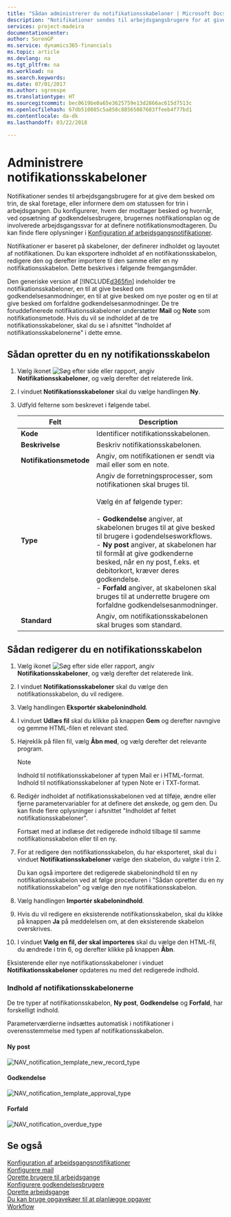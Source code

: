 ```yaml
---
title: "Sådan administrerer du notifikationsskabeloner | Microsoft Docs"
description: "Notifikationer sendes til arbejdsgangsbrugere for at give dem besked om trin, de skal foretage, eller informere dem om statussen for trin i arbejdsgangen. Du konfigurerer, hvem der modtager besked og hvornår, ved opsætning af godkendelsesbrugere, brugernes notifikationsplan og de involverede arbejdsgangssvar for at definere notifikationsmodtageren. Du kan finde flere oplysninger i [Konfiguration af arbejdsgangsnotifikationer](across-setting-up-workflow-notifications.md)."
services: project-madeira
documentationcenter: 
author: SorenGP
ms.service: dynamics365-financials
ms.topic: article
ms.devlang: na
ms.tgt_pltfrm: na
ms.workload: na
ms.search.keywords: 
ms.date: 07/01/2017
ms.author: sgroespe
ms.translationtype: HT
ms.sourcegitcommit: bec0619be0a65e3625759e13d2866ac615d7513c
ms.openlocfilehash: 67db510085c5a858c88565087683ffeeb4f77bd1
ms.contentlocale: da-dk
ms.lasthandoff: 03/22/2018

---
```

# <a name="manage-notification-templates"></a>Administrere notifikationsskabeloner
Notifikationer sendes til arbejdsgangsbrugere for at give dem besked om trin, de skal foretage, eller informere dem om statussen for trin i arbejdsgangen. Du konfigurerer, hvem der modtager besked og hvornår, ved opsætning af godkendelsesbrugere, brugernes notifikationsplan og de involverede arbejdsgangssvar for at definere notifikationsmodtageren. Du kan finde flere oplysninger i [Konfiguration af arbejdsgangsnotifikationer](across-setting-up-workflow-notifications.md).  

 Notifikationer er baseret på skabeloner, der definerer indholdet og layoutet af notifikationen. Du kan eksportere indholdet af en notifikationsskabelon, redigere den og derefter importere til den samme eller en ny notifikationsskabelon. Dette beskrives i følgende fremgangsmåder.  

 Den generiske version af [!INCLUDE[d365fin](includes/d365fin_md.md)] indeholder tre notifikationsskabeloner, en til at give besked om godkendelsesanmodninger, en til at give besked om nye poster og en til at give besked om forfaldne godkendelsesanmodninger. De tre foruddefinerede notifikationsskabeloner understøtter **Mail** og **Note** som notifikationsmetode. Hvis du vil se indholdet af de tre notifikationsskabeloner, skal du se i afsnittet "Indholdet af notifikationsskabelonerne" i dette emne.

## <a name="to-create-a-new-notification-template"></a>Sådan opretter du en ny notifikationsskabelon  
1.  Vælg ikonet ![Søg efter side eller rapport](media/ui-search/search_small.png "Ikonet Søg efter side eller rapport"), angiv **Notifikationsskabeloner**, og vælg derefter det relaterede link.  
2.  I vinduet **Notifikationsskabeloner** skal du vælge handlingen **Ny**.  
3.  Udfyld felterne som beskrevet i følgende tabel.  

    |Felt|Description|  
    |---------------------------------|---------------------------------------|  
    |**Kode**|Identificer notifikationsskabelonen.|  
    |**Beskrivelse**|Beskriv notifikationsskabelonen.|  
    |**Notifikationsmetode**|Angiv, om notifikationen er sendt via mail eller som en note.|  
    |**Type**|Angiv de forretningsprocesser, som notifikationen skal bruges til.<br /><br /> Vælg én af følgende typer:<br /><br /> -   **Godkendelse** angiver, at skabelonen bruges til at give besked til brugere i godendelsesworkflows.<br />-   **Ny post** angiver, at skabelonen har til formål at give godkenderne besked, når en ny post, f.eks. et debitorkort, kræver deres godkendelse.<br />-   **Forfald** angiver, at skabelonen skal bruges til at underrette brugere om forfaldne godkendelsesanmodninger.|  
    |**Standard**|Angiv, om notifikationsskabelonen skal bruges som standard.|  

## <a name="to-modify-a-notification-template"></a>Sådan redigerer du en notifikationsskabelon  
1.  Vælg ikonet ![Søg efter side eller rapport](media/ui-search/search_small.png "Ikonet Søg efter side eller rapport"), angiv **Notifikationsskabeloner**, og vælg derefter det relaterede link.  
2.  I vinduet **Notifikationsskabeloner** skal du vælge den notifikationsskabelon, du vil redigere.  
3.  Vælg handlingen **Eksportér skabelonindhold**.  
4.  I vinduet **Udlæs fil** skal du klikke på knappen **Gem** og derefter navngive og gemme HTML-filen et relevant sted.  
5.  Højreklik på filen fil, vælg **Åbn med**, og vælg derefter det relevante program.  

    > [!NOTE]  
    >  Indhold til notifikationsskabeloner af typen Mail er i HTML-format. Indhold til notifikationsskabeloner af typen Note er i TXT-format.  
6.  Redigér indholdet af notifikationsskabelonen ved at tilføje, ændre eller fjerne parametervariabler for at definere det ønskede, og gem den. Du kan finde flere oplysninger i afsnittet "Indholdet af feltet notifikationsskabeloner".  

    Fortsæt med at indlæse det redigerede indhold tilbage til samme notifikationsskabelon eller til en ny.  
7.  For at redigere den notifikationsskabelon, du har eksporteret, skal du i vinduet **Notifikationsskabeloner** vælge den skabelon, du valgte i trin 2.  

    Du kan også importere det redigerede skabelonindhold til en ny notifikationsskabelon ved at følge proceduren i "Sådan opretter du en ny notifikationsskabelon" og vælge den nye notifikationsskabelon.  
8.  Vælg handlingen **Importér skabelonindhold**.  
9. Hvis du vil redigere en eksisterende notifikationsskabelon, skal du klikke på knappen **Ja** på meddelelsen om, at den eksisterende skabelon overskrives.  
10. I vinduet **Vælg en fil, der skal importeres** skal du vælge den HTML-fil, du ændrede i trin 6, og derefter klikke på knappen **Åbn**.  

Eksisterende eller nye notifikationsskabeloner i vinduet **Notifikationsskabeloner** opdateres nu med det redigerede indhold.  

### <a name="content-of-the-notification-templates"></a>Indhold af notifikationsskabelonerne  
De tre typer af notifikationsskabelon, **Ny post**, **Godkendelse** og **Forfald**, har forskelligt indhold.  

Parameterværdierne indsættes automatisk i notifikationer i overensstemmelse med typen af notifikationsskabelon.  

#### <a name="new-record"></a>Ny post  
 ![NAV&#95;notification&#95;template&#95;new&#95;record&#95;type](media/nav_notification_template_new_record.png "NAV_notification_template_new_record")  

#### <a name="approval"></a>Godkendelse  
 ![NAV&#95;notification&#95;template&#95;approval&#95;type](media/nav_notification_template_approval_type.png "NAV_notification_template_approval_type")  

#### <a name="overdue"></a>Forfald  
 ![NAV&#95;notification&#95;overdue&#95;type](media/nav_notification_overdue_type.png "NAV_notification_overdue_type")  

## <a name="see-also"></a>Se også  
 [Konfiguration af arbejdsgangsnotifikationer](across-setting-up-workflow-notifications.md)   
 [Konfigurere mail](madeira-how-setup-email.md)   
 [Oprette brugere til arbejdsgange](across-how-to-set-up-workflow-users.md)   
 [Konfigurere godkendelsesbrugere](across-how-to-set-up-approval-users.md)   
 [Oprette arbejdsgange](across-how-to-create-workflows.md)   
 [Du kan bruge opgavekøer til at planlægge opgaver](admin-job-queues-schedule-tasks.md)   
 [Workflow](across-workflow.md)   

